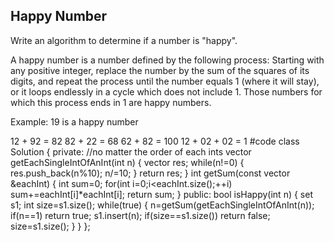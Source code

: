 ## Happy Number
Write an algorithm to determine if a number is "happy".

A happy number is a number defined by the following process: Starting with any positive integer, replace the number by the sum of the squares of its digits, and repeat the process until the number equals 1 (where it will stay), or it loops endlessly in a cycle which does not include 1. Those numbers for which this process ends in 1 are happy numbers.

Example: 19 is a happy number

12 + 92 = 82
82 + 22 = 68
62 + 82 = 100
12 + 02 + 02 = 1
#code
class Solution {
    private:
    //no matter the order of each ints 
    vector<int> getEachSingleIntOfAnInt(int n)
    {
        vector<int> res;
        while(n!=0)
        {
            res.push_back(n%10);
            n/=10;
        }
        return res;
    }
    int getSum(const vector<int> &eachInt)
    {
        int sum=0;
        for(int i=0;i<eachInt.size();++i)
            sum+=eachInt[i]*eachInt[i];
        return sum;
    }
public:
    bool isHappy(int n) {
        set<int> s1; 
        int size=s1.size();
        while(true)
        {
            n=getSum(getEachSingleIntOfAnInt(n));
            if(n==1)
                return true;
            s1.insert(n);
            if(size==s1.size())
                return false;
            size=s1.size();
        }
    }
};
